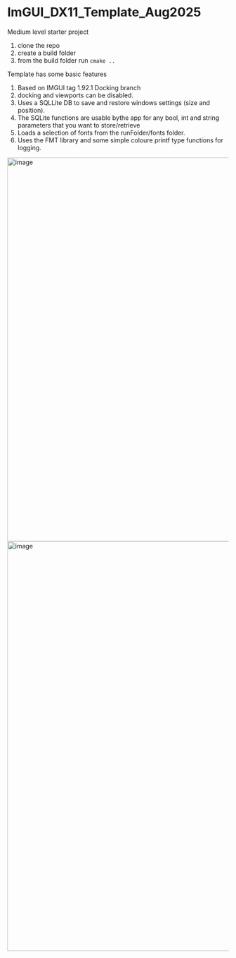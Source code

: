 # ImGUI_DX11_Template_Aug2025
Medium level starter project

1.  clone the repo
2.  create a build folder
3.  from the build folder run `cmake ..`


Template has some basic features
1. Based on IMGUI tag 1.92.1 Docking branch
2. docking and viewports can be disabled.
3. Uses a SQLLite DB to save and restore windows settings (size and position).
4. The SQLite functions are usable bythe app for any bool, int and string parameters that you want to store/retrieve
5. Loads a selection of fonts from the runFolder/fonts folder.
6. Uses the FMT library and some simple coloure printf type functions for logging.


<img width="2016" height="871" alt="image" src="https://github.com/user-attachments/assets/f7d38ba4-c4fb-4273-abb9-e3308dfa6985" />


<img width="2625" height="930" alt="image" src="https://github.com/user-attachments/assets/5eb81a98-9711-4ac1-8813-4f96e306bddf" />
